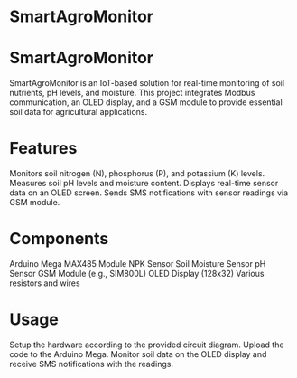 # SmartAgroMonitor

# SmartAgroMonitor

SmartAgroMonitor is an IoT-based solution for real-time monitoring of soil nutrients, pH levels, and moisture. This project integrates Modbus communication, an OLED display, and a GSM module to provide essential soil data for agricultural applications.

# Features
Monitors soil nitrogen (N), phosphorus (P), and potassium (K) levels.
Measures soil pH levels and moisture content.
Displays real-time sensor data on an OLED screen.
Sends SMS notifications with sensor readings via GSM module.


# Components
Arduino Mega
MAX485 Module
NPK Sensor
Soil Moisture Sensor
pH Sensor
GSM Module (e.g., SIM800L)
OLED Display (128x32)
Various resistors and wires

# Usage
Setup the hardware according to the provided circuit diagram.
Upload the code to the Arduino Mega.
Monitor soil data on the OLED display and receive SMS notifications with the readings.
